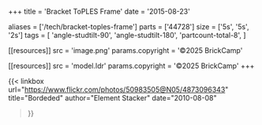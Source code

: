 +++
title = 'Bracket ToPLES Frame'
date  = '2015-08-23'

aliases = ['/tech/bracket-toples-frame']
parts = ['44728']
size  = ['5s', '5s', '2s']
tags  = [
  'angle-studtilt-90',
  'angle-studtilt-180',
  'partcount-total-8',
]

[[resources]]
src              = 'image.png'
params.copyright = '©2025 BrickCamp'

[[resources]]
src              = 'model.ldr'
params.copyright = '©2025 BrickCamp'
+++

{{< linkbox
    url="https://www.flickr.com/photos/50983505@N05/4873096343"
    title="Bordeded"
    author="Element Stacker"
    date="2010-08-08"
>}}
